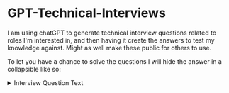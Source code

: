 # GPT-Technical-Interviews

I am using chatGPT to generate technical interview questions related to roles I'm interested in, and then having it create the answers to test my knowledge against. Might as well make these public for others to use.

To let you have a chance to solve the questions I will hide the answer in a collapsible like so:

<details>
  <summary>Interview Question Text</summary>
  
  ### Text/Verbal Response
  1. Explaination
  2. Details and Caveats
     * Like This one
     * Or maybe that

  ### Code Response
  ```js
  function whenApplicable(question) {
    console.log(code solution);
  }
  
  whenApplicable(InterviewQuestionText);
  ```
</details>

